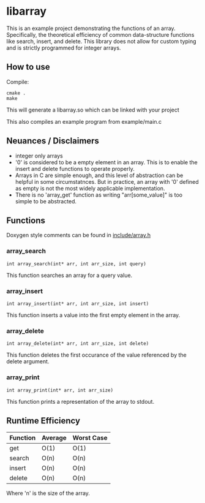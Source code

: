 # libarray
This is an example project demonstrating the functions of an array. Specifically, the theoretical efficiency of common data-structure functions like search, insert, and delete. This library does not allow for custom typing and is strictly programmed for integer arrays.

## How to use
Compile:
```
cmake .
make
```

This will generate a libarray.so which can be linked with your project

This also compiles an example program from example/main.c


## Neuances / Disclaimers
- integer only arrays
- '0' is considered to be a empty element in an array. This is to enable the insert and delete functions to operate properly.
- Arrays in C are simple enough, and this level of abstraction can be helpful in some circumstatnces. But in practice, an array with '0' defined as empty is not the most widely applicable implementation.
- There is no 'array_get' function as writing "arr[some_value]" is too simple to be abstracted.


## Functions
Doxygen style comments can be found in [include/array.h](/include/array.h)

### array_search
```
int array_search(int* arr, int arr_size, int query)
```
This function searches an array for a query value.

### array_insert
```
int array_insert(int* arr, int arr_size, int insert)
```
This function inserts a value into the first empty element in the array.

### array_delete
```
int array_delete(int* arr, int arr_size, int delete)
```
This function deletes the first occurance of the value referenced by the delete argument.

### array_print
```
int array_print(int* arr, int arr_size)
```
This function prints a representation of the array to stdout.

## Runtime Efficiency
| Function | Average | Worst Case |
| -------- | -------- | -------- |
| get | O(1) | O(1) |
| search | O(n) | O(n) |
| insert | O(n) | O(n) |
| delete | O(n) | O(n) |

Where 'n' is the size of the array.

